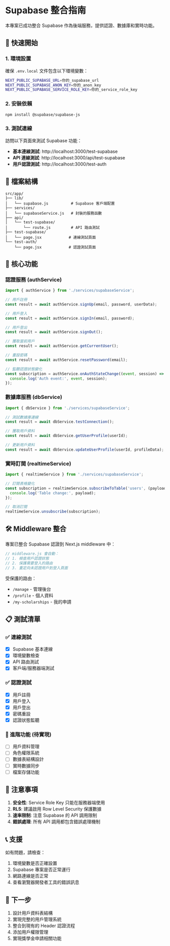 # Supabase 整合指南

本專案已成功整合 Supabase 作為後端服務，提供認證、數據庫和實時功能。

## 🚀 快速開始

### 1. 環境設置

確保 `.env.local` 文件包含以下環境變數：

```bash
NEXT_PUBLIC_SUPABASE_URL=你的_supabase_url
NEXT_PUBLIC_SUPABASE_ANON_KEY=你的_anon_key
NEXT_PUBLIC_SUPABASE_SERVICE_ROLE_KEY=你的_service_role_key
```

### 2. 安裝依賴

```bash
npm install @supabase/supabase-js
```

### 3. 測試連線

訪問以下頁面來測試 Supabase 功能：

- **基本連線測試**: http://localhost:3000/test-supabase
- **API 連線測試**: http://localhost:3000/api/test-supabase  
- **用戶認證測試**: http://localhost:3000/test-auth

## 📁 檔案結構

```
src/app/
├── lib/
│   └── supabase.js          # Supabase 客戶端配置
├── services/
│   └── supabaseService.js   # 封裝的服務函數
├── api/
│   └── test-supabase/
│       └── route.js         # API 路由測試
├── test-supabase/
│   └── page.jsx            # 連線測試頁面
└── test-auth/
    └── page.jsx            # 認證測試頁面
```

## 🔧 核心功能

### 認證服務 (authService)

```javascript
import { authService } from './services/supabaseService';

// 用戶註冊
const result = await authService.signUp(email, password, userData);

// 用戶登入
const result = await authService.signIn(email, password);

// 用戶登出
const result = await authService.signOut();

// 獲取當前用戶
const result = await authService.getCurrentUser();

// 重設密碼
const result = await authService.resetPassword(email);

// 監聽認證狀態變化
const subscription = authService.onAuthStateChange((event, session) => {
  console.log('Auth event:', event, session);
});
```

### 數據庫服務 (dbService)

```javascript
import { dbService } from './services/supabaseService';

// 測試數據庫連線
const result = await dbService.testConnection();

// 獲取用戶資料
const result = await dbService.getUserProfile(userId);

// 更新用戶資料
const result = await dbService.updateUserProfile(userId, profileData);
```

### 實時訂閱 (realtimeService)

```javascript
import { realtimeService } from './services/supabaseService';

// 訂閱表格變化
const subscription = realtimeService.subscribeToTable('users', (payload) => {
  console.log('Table change:', payload);
});

// 取消訂閱
realtimeService.unsubscribe(subscription);
```

## 🛠️ Middleware 整合

專案已整合 Supabase 認證到 Next.js middleware 中：

```javascript
// middleware.js 會自動：
// 1. 檢查用戶認證狀態
// 2. 保護需要登入的路由
// 3. 重定向未認證用戶到登入頁面
```

受保護的路由：
- `/manage` - 管理後台
- `/profile` - 個人資料
- `/my-scholarships` - 我的申請

## 📋 測試清單

### ✅ 連線測試
- [x] Supabase 基本連線
- [x] 環境變數檢查
- [x] API 路由測試
- [x] 客戶端/服務器端測試

### ✅ 認證測試
- [x] 用戶註冊
- [x] 用戶登入
- [x] 用戶登出
- [x] 密碼重設
- [x] 認證狀態監聽

### 🔄 進階功能 (待實現)
- [ ] 用戶資料管理
- [ ] 角色權限系統
- [ ] 數據表結構設計
- [ ] 實時數據同步
- [ ] 檔案存儲功能

## 🚨 注意事項

1. **安全性**: Service Role Key 只能在服務器端使用
2. **RLS**: 建議啟用 Row Level Security 保護數據
3. **速率限制**: 注意 Supabase 的 API 調用限制
4. **錯誤處理**: 所有 API 調用都包含錯誤處理機制

## 📞 支援

如有問題，請檢查：
1. 環境變數是否正確設置
2. Supabase 專案是否正常運行
3. 網路連線是否正常
4. 查看瀏覽器開發者工具的錯誤訊息

## 🎯 下一步

1. 設計用戶資料表結構
2. 實現完整的用戶管理系統
3. 整合到現有的 Header 認證流程
4. 添加用戶權限管理
5. 實現獎學金申請相關功能
